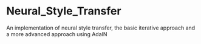 # Neural_Style_Transfer
An implementation of neural style transfer, the basic iterative approach and a more advanced approach using AdaIN 
